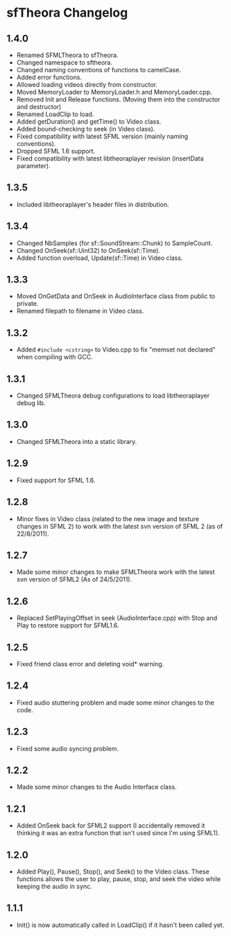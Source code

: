 # sfTheora Changelog

## 1.4.0

- Renamed SFMLTheora to sfTheora.
- Changed namespace to sftheora.
- Changed naming conventions of functions to camelCase.
- Added error functions.
- Allowed loading videos directly from constructor.
- Moved MemoryLoader to MemoryLoader.h and MemoryLoader.cpp.
- Removed Init and Release functions. (Moving them into the constructor and destructor)
- Renamed LoadClip to load.
- Added getDuration() and getTime() to Video class.
- Added bound-checking to seek (in Video class).
- Fixed compatibility with latest SFML version (mainly naming conventions).
- Dropped SFML 1.6 support.
- Fixed compatibility with latest libtheoraplayer revision (insertData parameter).

## 1.3.5

- Included libtheoraplayer's header files in distribution.

## 1.3.4

- Changed NbSamples (for sf::SoundStream::Chunk) to SampleCount.
- Changed OnSeek(sf::Uint32) to OnSeek(sf::Time).
- Added function overload, Update(sf::Time) in Video class.

## 1.3.3

- Moved OnGetData and OnSeek in AudioInterface class from public to private.
- Renamed filepath to filename in Video class.

## 1.3.2

- Added `#include <cstring>` to Video.cpp to fix "memset not declared" when compiling with GCC.

## 1.3.1

- Changed SFMLTheora debug configurations to load libtheoraplayer debug lib.

## 1.3.0

- Changed SFMLTheora into a static library.

## 1.2.9

- Fixed support for SFML 1.6.

## 1.2.8

- Minor fixes in Video class (related to the new image and texture changes in SFML 2) to work with the latest svn version of SFML 2 (as of 22/8/2011).

## 1.2.7

- Made some minor changes to make SFMLTheora work with the latest svn version of SFML2 (As of 24/5/2011).

## 1.2.6

- Replaced SetPlayingOffset in seek (AudioInterface.cpp) with Stop and Play to restore support for SFML1.6.

## 1.2.5

- Fixed friend class error and deleting void* warning.

## 1.2.4

- Fixed audio stuttering problem and made some minor changes to the code.

## 1.2.3

- Fixed some audio syncing problem.

## 1.2.2

- Made some minor changes to the Audio Interface class.

## 1.2.1

- Added OnSeek back for SFML2 support (I accidentally removed it thinking it was an extra function that isn't used since I'm using SFML1).

## 1.2.0

- Added Play(), Pause(), Stop(), and Seek() to the Video class. These functions allows the user to play, pause, stop, and seek the video while keeping the audio in sync.

## 1.1.1

- Init() is now automatically called in LoadClip() if it hasn't been called yet.
